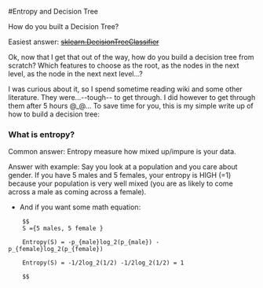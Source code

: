 #Entropy and Decision Tree 

How do you built a Decision Tree? 

Easiest answer: [~~sklearn.DecisionTreeClassifier~~](http://scikit-learn.org/stable/modules/tree.html)

Ok, now that I get that out of the way, how do you build a decision tree from scratch? Which features to choose as the root, as the nodes in the next level, as the node in the next next level...? 

I was curious about it, so I spend sometime reading wiki and some other literature. They were...--tough-- to get through. I did however to get through them after 5 hours @_@... To save time for you, this is my simple write up of how to build a decision tree:


### What is entropy?
Common answer: Entropy measure how mixed up/impure is your data.

Answer with example: Say you look at a population and you care about gender. If you have 5 males and 5 females, your entropy is HIGH (=1) because your population is very well mixed (you are as likely to come across a male as coming across a female).
 *	And if you want some math equation:
 
```
 	$$
 	S ={5 males, 5 female }

 	Entropy(S) = -p_{male}log_2(p_{male}) - p_{female}log_2(p_{female})

 	Entropy(S) = -1/2log_2(1/2) -1/2log_2(1/2) = 1 

 	$$
 ```

